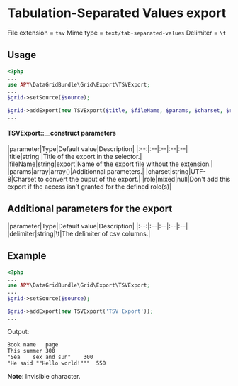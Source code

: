 Tabulation-Separated Values export
=================================

File extension = `tsv`
Mime type = `text/tab-separated-values`
Delimiter = `\t`

## Usage
```php
<?php
...
use APY\DataGridBundle\Grid\Export\TSVExport;
...
$grid->setSource($source);

$grid->addExport(new TSVExport($title, $fileName, $params, $charset, $role));
...
```

#### TSVExport::__construct parameters

|parameter|Type|Default value|Description|
|:--:|:--|:--|:--|:--|
|title|string||Title of the export in the selector.|
|fileName|string|export|Name of the export file without the extension.|
|params|array|array()|Additionnal parameters.|
|charset|string|UTF-8|Charset to convert the ouput of the export.|
|role|mixed|null|Don't add this export if the access isn't granted for the defined role(s)|

## Additional parameters for the export

|parameter|Type|Default value|Description|
|:--:|:--|:--|:--|:--|
|delimiter|string|\\t|The delimiter of csv columns.|

## Example
```php
<?php
...
use APY\DataGridBundle\Grid\Export\TSVExport;
...
$grid->setSource($source);

$grid->addExport(new TSVExport('TSV Export'));
...
```

Output:

```
Book name	page
This summer	300
"Sea	sex and sun"	300
"He said ""Hello world!"""	550
```

**Note**: Invisible character.
